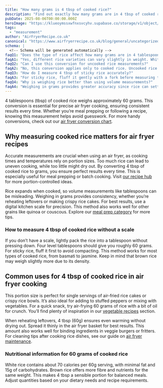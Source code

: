 ```yaml
---
title: "How many grams is 4 tbsp of cooked rice?"
description: "Find out exactly how many grams are in 4 tbsp of cooked rice for perfect air fryer meal prep every time."
pubDate: 2025-08-06T00:00:00.000Z
heroImage: "https://klueoymssxwfnxsvcyhv.supabase.co/storage/v1/object/public/Shmucket/how-many-grams-is-4-tbsp-cooked-rice.webp"
tags:
  - "measurement"
author: "AirFryerRecipe.co.uk"
canonical: "https://www.airfryerrecipe.co.uk/blog/general/uncategorized/how-many-grams-is-4-tbsp-cooked-rice"
schema: |
  <!-- Schema will be generated automatically -->
faqQ1: "Does the type of rice affect how many grams are in 4 tablespoons?"
faqA1: "Yes, different rice varieties can vary slightly in weight. White rice tends to be lighter, while brown or wild rice may weigh more due to their density. However, the difference is minimal - typically just a few grams per 4 tbsp serving."
faqQ2: "Can I use this conversion for uncooked rice measurements?"
faqA2: "No, this conversion applies only to cooked rice. Uncooked rice weighs significantly more and absorbs water during cooking. For uncooked rice, 4 tbsp equals about 40 grams, but it will expand to roughly 120 grams when cooked."
faqQ3: "How do I measure 4 tbsp of sticky rice accurately?"
faqA3: "For sticky rice, fluff it gently with a fork before measuring to prevent compaction. Lightly fill the tablespoon without pressing down. If the rice is very sticky, slightly wetting the measuring spoon can help it release more cleanly."
faqQ4: "Why is weighing rice better than using volume measurements?"
faqA4: "Weighing in grams provides greater accuracy since rice can settle differently in measuring spoons. This consistency is especially important for air fryer cooking, where precise portions affect cooking time and texture. Digital scales eliminate guesswork for perfect results every time."
---
```

<p>4 tablespoons (tbsp) of cooked rice weighs approximately 60 grams. This conversion is essential for precise air fryer cooking, ensuring consistent results every time. Whether you’re meal prepping or following a recipe, knowing this measurement helps avoid guesswork. For more handy conversions, check out our <a href=https://www.airfryerrecipe.co.uk/air-fryer-conversion-chart>air fryer conversion chart</a>.</p>  

<h2>Why measuring cooked rice matters for air fryer recipes</h2>  
<p>Accurate measurements are crucial when using an air fryer, as cooking times and temperatures rely on portion sizes. Too much rice can lead to uneven cooking, while too little might dry out. By converting 4 tbsp of cooked rice to grams, you ensure perfect results every time. This is especially useful for meal prepping or batch cooking. Visit <a href=https://www.airfryerrecipe.co.uk/recipes>our recipe hub</a> for more portion-controlled ideas.</p>  

<p>Rice expands when cooked, so volume measurements like tablespoons can be misleading. Weighing in grams provides consistency, whether you’re reheating leftovers or making crispy rice cakes. For best results, use a digital kitchen scale for precision. This method also works well for other grains like quinoa or couscous. Explore our <a href=https://www.airfryerrecipe.co.uk/recipe-category/meal-prep>meal prep category</a> for more tips.</p>  

<h3>How to measure 4 tbsp of cooked rice without a scale</h3>  
<p>If you don’t have a scale, lightly pack the rice into a tablespoon without pressing down. Four level tablespoons should give you roughly 60 grams. For sticky rice, fluff it first to avoid compacting. This method works for most types of cooked rice, from basmati to jasmine. Keep in mind that brown rice may weigh slightly more due to its density.</p>  

<h2>Common uses for 4 tbsp of cooked rice in air fryer cooking</h2>  
<p>This portion size is perfect for single servings of air-fried rice cakes or crispy rice bowls. It’s also ideal for adding to stuffed peppers or mixing with vegetables. For a quick snack, try air-frying 60 grams of rice with a bit of oil for crunch. You’ll find plenty of inspiration in our <a href=https://www.airfryerrecipe.co.uk/recipe-category/vegetables>vegetable recipes</a> section.</p>  

<p>When reheating leftovers, 4 tbsp (60g) ensures even warming without drying out. Spread it thinly in the air fryer basket for best results. This amount also works well for binding ingredients in veggie burgers or fritters. For cleaning tips after cooking rice dishes, see our guide on <a href=https://www.airfryerrecipe.co.uk/air-fryer-cleaner>air fryer maintenance</a>.</p>  

<h3>Nutritional information for 60 grams of cooked rice</h3>  
<p>White rice contains about 70 calories per 60g serving, with minimal fat and 15g of carbohydrates. Brown rice offers more fibre and nutrients for the same weight. This makes 4 tbsp a sensible portion for balanced meals. Adjust quantities based on your dietary needs and recipe requirements.</p>
